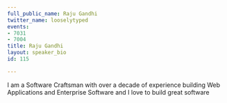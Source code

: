 ```yaml
---
full_public_name: Raju Gandhi
twitter_name: looselytyped
events:
- 7031
- 7004
title: Raju Gandhi
layout: speaker_bio
id: 115

---
```

I am a Software Craftsman with over a decade of experience building Web Applications and Enterprise Software and I love to build great software